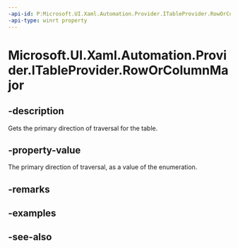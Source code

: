 ```yaml
---
-api-id: P:Microsoft.UI.Xaml.Automation.Provider.ITableProvider.RowOrColumnMajor
-api-type: winrt property
---
```


<!-- Property syntax
public Windows.UI.Xaml.Automation.RowOrColumnMajor RowOrColumnMajor { get; }
-->

# Microsoft.UI.Xaml.Automation.Provider.ITableProvider.RowOrColumnMajor

## -description
Gets the primary direction of traversal for the table.

## -property-value
The primary direction of traversal, as a value of the enumeration.

## -remarks

## -examples

## -see-also
